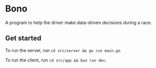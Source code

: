 # Bono

A program to help the driver make data-driven decisions during a race.

## Get started

To run the server, run `cd src/server && go run main.go`.

To run the client, run `cd src/app && bun run dev`.
